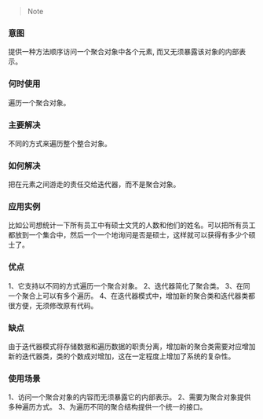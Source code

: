 > Note

### 意图
提供一种方法顺序访问一个聚合对象中各个元素, 而又无须暴露该对象的内部表示。

### 何时使用
遍历一个聚合对象。

### 主要解决
不同的方式来遍历整个整合对象。

### 如何解决
把在元素之间游走的责任交给迭代器，而不是聚合对象。

### 应用实例
比如公司想统计一下所有员工中有硕士文凭的人数和他们的姓名。可以把所有员工都放到一个集合中，然后一个一个地询问是否是硕士，这样就可以获得有多少个硕士了。

### 优点
1、它支持以不同的方式遍历一个聚合对象。
2、迭代器简化了聚合类。
3、在同一个聚合上可以有多个遍历。
4、在迭代器模式中，增加新的聚合类和迭代器类都很方便，无须修改原有代码。

### 缺点
由于迭代器模式将存储数据和遍历数据的职责分离，增加新的聚合类需要对应增加新的迭代器类，类的个数成对增加，这在一定程度上增加了系统的复杂性。

### 使用场景
1、访问一个聚合对象的内容而无须暴露它的内部表示。
2、需要为聚合对象提供多种遍历方式。
3、为遍历不同的聚合结构提供一个统一的接口。
